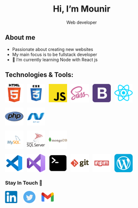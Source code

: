 <h1 align="center">
 Hi, I’m Mounir</h1>
 <p align="center">Web developer</p>

  <h2>About me</h2>

- Passionate about creating new websites
- My main focus is to be fullstack developer
- 🌱 I’m currently learning Node with React js 

<h2>Technologies & Tools:</h2>

<p>
<img src="./icons/html-5-svgrepo-com.svg" alt="html" width="60" height="60" style="margin-right:.5rem"/>
<img src="./icons/css3-logo-svgrepo-com.svg" alt="css3" width="60" height="60" style="margin-right:.5rem"/>
<img src="./icons/javascript-svgrepo-com.svg" alt="javascript" width="60" height="60" style="margin-right:.5rem"/>
<img src="./icons/sass-svgrepo-com.svg" alt="sass" width="60" height="60" style="margin-right:.5rem"/>
<img src="./icons/bootstrap-svgrepo-com.svg" alt="bootstrap" width="60" height="60" style="margin-right:.5rem"/>
<img src="./icons/reactjs.svg" alt="react js" width="60" height="60" style="margin-right:.5rem"/>
</p>
<p>
<img src="./icons/php.svg" alt="php" width="60" height="60" style="margin-right:.5rem"/>
<img src="./icons/asp-logo.png" alt="asp.net" width="60" height="60" style="margin-right:.5rem"/>
</p>
<p>
<img src="./icons/mysql-logo.svg" alt="mysql" width="60" height="60" style="margin-right:.5rem"/>
<img src="./icons/microsoft-sql-server-logo.svg" alt="sql server" width="60" height="60" style="margin-right:.5rem"/>
<img src="./icons/mongodb.svg" alt="mongodb" width="60" height="60" style="margin-right:.5rem"/>
<p>

<p> 
<img src="./icons/vscode-svgrepo-com.svg" alt="vscode" width="60" height="60" style="margin-right:.5rem"/>
<img src="./icons/visual-studio-logo.svg" alt="vscode" width="60" height="60" style="margin-right:.5rem"/>
<img src="./icons/terminal-svgrepo-com.svg" alt="terminal" width="60" height="60" style="margin-right:.5rem"/>
<img src="./icons/git-svgrepo-com.svg" alt="gitbash" width="60" height="60" style="margin-right:.5rem"/>
<img src="./icons/npm-logo.svg" alt="npm" width="60" height="60" style="margin-right:.5rem"/>
<img src="./icons/wordpress-logo.svg" alt="npm" width="60" height="60" style="margin-right:.5rem"/>
</p>


<h3>Stay In Touch 👋</h3>
<p>
<a href="https://www.linkedin.com/in/mounir-moutawakil-11419b128//" target="_blank"><img align="center" src="icons/linkedin-svgrepo-com.svg" alt="me in linkedin" height="40" width="40" style="margin-right:1rem"/></a>
<a href="https://twitter.com/mounirmotawakil" target="_blank"><img align="center" src="icons/twitter-svgrepo-com.svg" alt="twitter" height="40" width="40" style="margin-right:1rem"/></a>
<a href = "mailto:mounirmoutawakil4@gmail.com" target="_blank"><img align="center" src="icons/google-gmail-svgrepo-com.svg" alt="gmail" height="40" width="40"/></a>
</p>

<!--
**mounir-m4/mounir-m4** is a ✨ _special_ ✨ repository because its `README.md` (this file) appears on your GitHub profile.

Here are some ideas to get you started:

- 🔭 I’m currently working on ...
- 🌱 I’m currently learning ...
- 👯 I’m looking to collaborate on ...
- 🤔 I’m looking for help with ...
- 💬 Ask me about ...
- 📫 How to reach me: ...
- 😄 Pronouns: ...
- ⚡ Fun fact: ...
-->
